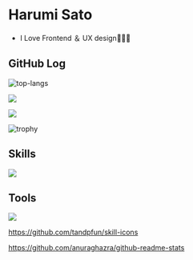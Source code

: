 

# Harumi Sato

- I Love Frontend ＆ UX design🧑🏻‍💻




## GitHub Log
![top-langs](https://github-readme-stats.vercel.app/api/top-langs?username=flatsato&show_icons=true&locale=en&layout=compact&theme=github_dark) 

![](https://github-readme-streak-stats.herokuapp.com/?user=flatsato&theme=github_dark) 

![](https://github-readme-stats.vercel.app/api?username=flatsato&show_icons=true&theme=github_dark)

![trophy](https://github-profile-trophy.vercel.app/?username=flatsato&theme=onestar&column=8)

## Skills
![](https://skillicons.dev/icons?i=html,css,js,sass,pug,tailwind,astro,bootstrap,wordpress&theme=dark)

## Tools
![](https://skillicons.dev/icons?i=figma,github,codepen,devto,discord,phpstorm&theme=dark)

https://github.com/tandpfun/skill-icons

https://github.com/anuraghazra/github-readme-stats
